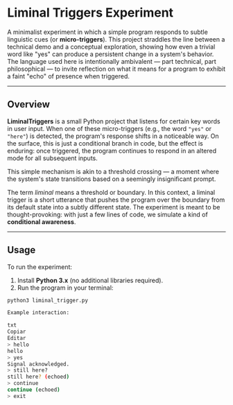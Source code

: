 # Liminal Triggers Experiment

A minimalist experiment in which a simple program responds to subtle linguistic cues (or **micro-triggers**). This project straddles the line between a technical demo and a conceptual exploration, showing how even a trivial word like "yes" can produce a persistent change in a system's behavior. The language used here is intentionally ambivalent — part technical, part philosophical — to invite reflection on what it means for a program to exhibit a faint "echo" of presence when triggered.

---

## Overview

**LiminalTriggers** is a small Python project that listens for certain key words in user input. When one of these micro-triggers (e.g., the word `"yes"` or `"here"`) is detected, the program's response shifts in a noticeable way. On the surface, this is just a conditional branch in code, but the effect is enduring: once triggered, the program continues to respond in an altered mode for all subsequent inputs.

This simple mechanism is akin to a threshold crossing — a moment where the system's state transitions based on a seemingly insignificant prompt.

The term *liminal* means a threshold or boundary. In this context, a liminal trigger is a short utterance that pushes the program over the boundary from its default state into a subtly different state. The experiment is meant to be thought-provoking: with just a few lines of code, we simulate a kind of **conditional awareness**.

---

## Usage

To run the experiment:

1. Install **Python 3.x** (no additional libraries required).
2. Run the program in your terminal:

```bash
python3 liminal_trigger.py

Example interaction:

txt
Copiar
Editar
> hello
hello
> yes
Signal acknowledged.
> still here?
still here? (echoed)
> continue
continue (echoed)
> exit
